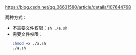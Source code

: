 
https://blog.csdn.net/qq_36631580/article/details/107644768


两种方式：
- 不需要文件权限：`sh ./a.sh`
- 需要文件权限：
    ```bash
    chmod +x ./a.sh
    ./a.sh
    ```